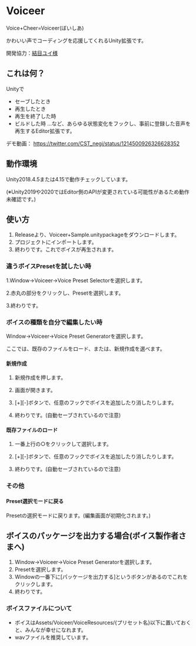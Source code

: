 # Voiceer
Voice+Cheer=Voiceer(ぼいしあ)

かわいい声でコーディングを応援してくれるUnity拡張です。

開発協力：[結目ユイ様](https://twitter.com/musubimeyui)

## これは何？
Unityで

* セーブしたとき
* 再生したとき
* 再生を終了した時
* ビルドした時
…など、あらゆる状態変化をフックし、事前に登録した音声を再生するEditor拡張です。

デモ動画：
https://twitter.com/CST_negi/status/1214500926326628352

## 動作環境
Unity2018.4.5または4.15で動作チェックしています。

(※Unity2019や2020ではEditor側のAPIが変更されている可能性があるため動作未確認です。)

## 使い方
1. Releaseより、Voiceer+Sample.unitypackageをダウンロードします。
2. プロジェクトにインポートします。
3. 終わりです。これでボイスが再生されます。


### 違うボイスPresetを試したい時
1.Window->Voiceer->Voice Preset Selectorを選択します。

2.赤丸の部分をクリックし、Presetを選択します。

3.終わりです。

### ボイスの種類を自分で編集したい時
Window->Voiceer->Voice Preset Generatorを選択します。

ここでは、既存のファイルをロード、または、新規作成を選べます。

#### 新規作成
1. 新規作成を押します。

2. 画面が開きます。

3. [+][-]ボタンで、任意のフックでボイスを追加したり消したりします。

4. 終わりです。(自動セーブされているので注意)

#### 既存ファイルのロード
1. 一番上行の○をクリックして選択します。

2. [+][-]ボタンで、任意のフックでボイスを追加したり消したりします。

3. 終わりです。(自動セーブされているので注意)

### その他
#### Preset選択モードに戻る
Presetの選択モードに戻ります。(編集画面が初期化されます。)

## ボイスのパッケージを出力する場合(ボイス製作者さまへ)
1. Window->Voiceer->Voice Preset Generatorを選択します。
2. Presetを選択します。
3. Windowの一番下に[パッケージを出力する]というボタンがあるのでこれをクリックします。
4. 終わりです。

### ボイスファイルについて
* ボイスはAssets/Voiceer/VoiceResources/{プリセット名}以下に置いておくと、みんなが幸せになれます。
* wavファイルを推奨しています。
